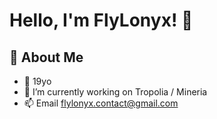 # Hello, I'm FlyLonyx! 👋

## 🚀 About Me

- 📍 19yo
- 🔭 I’m currently working on Tropolia / Mineria
- 📫 Email flylonyx.contact@gmail.com

